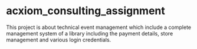 # acxiom_consulting_assignment
This project is about technical event management which include a complete management system of a library including the payment details, store management and various login credentials.
